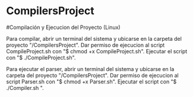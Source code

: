 # CompilersProject

#Compilación y Ejecucion del Proyecto (Linux)

Para compilar, abrir un terminal del sistema y ubicarse en la carpeta del proyecto "/CompilersProject".
Dar permiso de ejecucion al script CompileProject.sh con  "$ chmod +x CompileProject.sh".
Ejecutar el script con "$ ./CompileProject.sh".

Para ejecutar el parser, abrir un terminal del sistema y ubicarse en la carpeta del proyecto "/CompilersProject".
Dar permiso de ejecucion al script Parser.sh con  "$ chmod +x Parser.sh".
Ejecutar el script con "$ ./Compiler.sh <archivos>".
